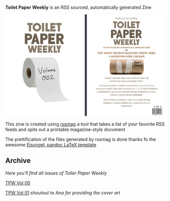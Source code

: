 **Toilet Paper Weekly**  is an RSS sourced, automatically generated Zine

![](cover.png)

This zine is created using [rssmag](https://github.com/therealchisco/rssmag) a tool that takes a list of your favorite RSS feeds and spits out a printable magazine-style document

The prettification of the files generated by rssmag is done thanks fo the awesome [Eisvogel: pandoc LaTeX template](https://github.com/Wandmalfarbe/pandoc-latex-template)

## Archive 
*Here you'll find all issues of Toiler Paper Weekly*

[TPW Vol 00](archive/TP-Vol-00.pdf)

[TPW Vol 01](archive/TP-Vol-01.pdf) *shoutout to Ana for providing the cover art*
